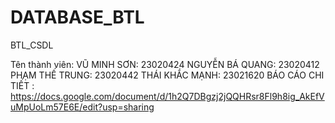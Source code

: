 # DATABASE_BTL
BTL_CSDL

Tên thành viên:
VŨ MINH SƠN: 23020424
NGUYỄN BÁ QUANG: 23020412
PHẠM THẾ TRUNG: 23020442
THÁI KHẮC MẠNH: 23021620
BÁO CÁO CHI TIẾT : https://docs.google.com/document/d/1h2Q7DBgzj2jQQHRsr8Fl9h8ig_AkEfVuMpUoLm57E6E/edit?usp=sharing





